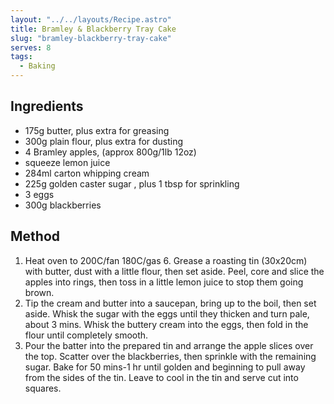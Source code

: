 ```yaml
---
layout: "../../layouts/Recipe.astro"
title: Bramley & Blackberry Tray Cake
slug: "bramley-blackberry-tray-cake"
serves: 8
tags:
  - Baking
---
```


## Ingredients

- 175g butter, plus extra for greasing
- 300g plain flour, plus extra for dusting
- 4 Bramley apples, (approx 800g/1lb 12oz)
- squeeze lemon juice
- 284ml carton whipping cream
- 225g golden caster sugar , plus 1 tbsp for sprinkling
- 3 eggs
- 300g blackberries

## Method

1. Heat oven to 200C/fan 180C/gas 6. Grease a roasting tin (30x20cm) with butter, dust with a little flour, then set aside. Peel, core and slice the apples into rings, then toss in a little lemon juice to stop them going brown.
1. Tip the cream and butter into a saucepan, bring up to the boil, then set aside. Whisk the sugar with the eggs until they thicken and turn pale, about 3 mins. Whisk the buttery cream into the eggs, then fold in the flour until completely smooth.
1. Pour the batter into the prepared tin and arrange the apple slices over the top. Scatter over the blackberries, then sprinkle with the remaining sugar. Bake for 50 mins-1 hr until golden and beginning to pull away from the sides of the tin. Leave to cool in the tin and serve cut into squares.